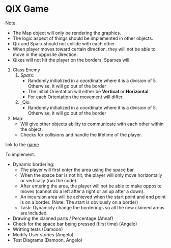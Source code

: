 # QIX Game

Note:

- The Map object will only be rendering the graphics.
- The logic aspect of things should be implemented in other objects.
- Qix and Sparx should not collide with each other.
- When player moves toward certain direction, they will not be able to move in the opposite direction.
- Qixes will not hit the player on the borders, Sparxes will.

1. Class Enemy
    1. _Sparx_: 
        - Randomly initialized in a coordinate where it is a division of 5. Otherwise, it will go out of the border
        - The initial Orientation will either be **Vertical** or **Horizontal**.
        - For each Orientation the movement will differ.
    2. _Qix:
        - Randomly initialized in a coordinate where it is a division of 5. Otherwise, it will go out of the border
2. Map:
    - Will give other objects ability to communicate with each other within the object.
    - Checks for collisions and handle the lifetime of the player.

link to the [game](https://playclassic.games/games/action-dos-games-online/play-qix-online/)

To implement:

- Dynamic bordering:
    - The player will first enter the area using the space bar.
    - When the space bar is not hit, the player will only move horizontally or vertically (run the code).
    - After entering the area, the player will not be able to make opposite moves (cannot do a left after a right or an up after a down).
    - An incursion area will be achieved when the start point and end point is on a border. (Note: The start is obviously on a border)
    - Task: Dynamicly change the borderings so all the new claimed areas are included.
- Drawing the claimed parts / Percentage (Ahnaf)
- Check for the space bar being pressed (first time) (Angelo)
- Writting tests (Damoon)
- Modify User stories (Angelo)
- Test Diagrams (Damoon, Angelo)